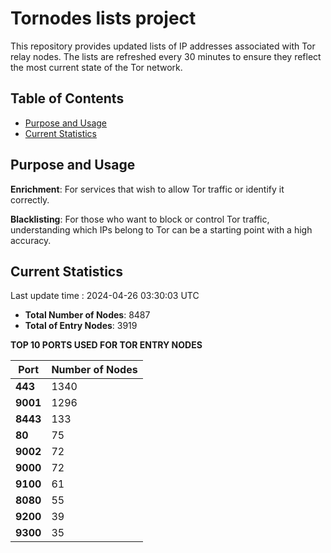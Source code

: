 # Tornodes lists project

This repository provides updated lists of IP addresses associated with Tor relay nodes. The lists are refreshed every 30 minutes to ensure they reflect the most current state of the Tor network.

## Table of Contents

- [Purpose and Usage](#purpose-and-usage)
- [Current Statistics](#current-statistics)


## Purpose and Usage

**Enrichment**: For services that wish to allow Tor traffic or identify it correctly.

**Blacklisting**: For those who want to block or control Tor traffic, understanding which IPs belong to Tor can be a starting point with a high accuracy.

## Current Statistics

Last update time : 2024-04-26 03:30:03 UTC

- **Total Number of Nodes**: 8487
- **Total of Entry Nodes**: 3919

**TOP 10 PORTS USED FOR TOR ENTRY NODES**

| **Port** | **Number of Nodes** |
|------|-----------------|
| **443**   | 1340  |
| **9001**   | 1296  |
| **8443**   | 133  |
| **80**   | 75  |
| **9002**   | 72  |
| **9000**   | 72  |
| **9100**   | 61  |
| **8080**   | 55  |
| **9200**   | 39  |
| **9300**   | 35  |

